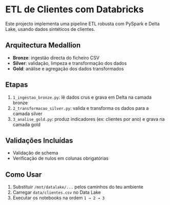 # ETL de Clientes com Databricks

Este projecto implementa uma pipeline ETL robusta com PySpark e Delta Lake, usando dados sintéticos de clientes.

## Arquitectura Medallion

- **Bronze**: ingestão directa do ficheiro CSV
- **Silver**: validação, limpeza e transformação dos dados
- **Gold**: análise e agregação dos dados transformados

## Etapas

1. `1_ingestao_bronze.py`: lê dados crus e grava em Delta na camada bronze
2. `2_transformacao_silver.py`: valida e transforma os dados para a camada silver
3. `3_analise_gold.py`: produz indicadores (ex: clientes por ano) e grava na camada gold

## Validações Incluídas

- Validação de schema
- Verificação de nulos em colunas obrigatórias

## Como Usar

1. Substituir `/mnt/datalake/...` pelos caminhos do teu ambiente
2. Carregar `data/clientes.csv` no Data Lake
3. Executar os notebooks na ordem `1 → 2 → 3`
